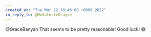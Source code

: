 ```yaml
---
created_at: "Tue Mar 22 10:46:08 +0000 2022"
in_reply_to: @MxValorieGrayce
---
```


@GraceBanyan That seems to be pretty reasonable! Good luck! 😅